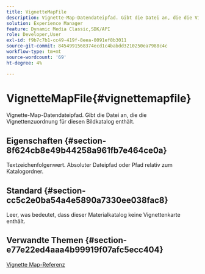 ```yaml
---
title: VignetteMapFile
description: Vignette-Map-Datendateipfad. Gibt die Datei an, die die Vignettenzuordnung für diesen Bildkatalog enthält.
solution: Experience Manager
feature: Dynamic Media Classic,SDK/API
role: Developer,User
exl-id: f9b7c7b1-cc49-419f-8eea-0091ef8b3011
source-git-commit: 8454991568374ecd1c4babdd3210250ea7988c4c
workflow-type: tm+mt
source-wordcount: '69'
ht-degree: 4%

---
```


# VignetteMapFile{#vignettemapfile}

Vignette-Map-Datendateipfad. Gibt die Datei an, die die Vignettenzuordnung für diesen Bildkatalog enthält.

## Eigenschaften {#section-8f624cb8e49b44258a961fb7e464ce0a}

Textzeichenfolgenwert. Absoluter Dateipfad oder Pfad relativ zum Katalogordner.

## Standard {#section-cc5c2e0ba54a4e5890a7330ee038fac8}

Leer, was bedeutet, dass dieser Materialkatalog keine Vignettenkarte enthält.

## Verwandte Themen {#section-e77e22ed4aaa4b99919f07afc5ecc404}

[Vignette Map-Referenz](../../../../../ir-api/material-cat/image-rendering-api-ref/c-ir-material-catalog/c-ir-vignette-map-reference/c-ir-vignette-map-reference.md#concept-f9486269f2b04d4cb6750f3af7bf0eb7)
